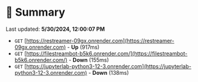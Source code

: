# 📖 Summary
Last updated: **5/30/2024, 12:00:07 PM**

- `GET` [https://restreamer-09gx.onrender.com](https://restreamer-09gx.onrender.com) - **Up** (917ms)
- `GET` [https://filestreambot-b5k6.onrender.com/](https://filestreambot-b5k6.onrender.com/) - **Down** (155ms)
- `GET` [https://jupyterlab-python3-12-3.onrender.com](https://jupyterlab-python3-12-3.onrender.com) - **Down** (138ms)
